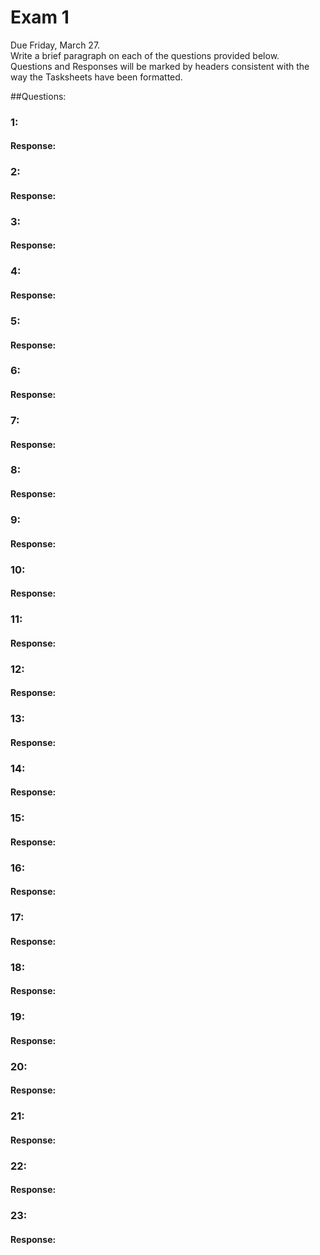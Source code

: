 # Exam 1 
Due Friday, March 27.        
Write a brief paragraph on each of the questions provided below.     
Questions and Responses will be marked by headers consistent with the way the Tasksheets have been formatted.         

##Questions:

### 1: 

#### Response: 

### 2: 

#### Response: 

### 3: 

#### Response: 

### 4: 

#### Response: 

### 5: 

#### Response: 

### 6: 

#### Response: 

### 7: 

#### Response: 

### 8: 

#### Response: 

### 9: 

#### Response: 

### 10: 

#### Response: 

### 11: 

#### Response: 

### 12: 

#### Response: 

### 13: 

#### Response: 

### 14: 

#### Response: 

### 15: 

#### Response: 

### 16: 

#### Response: 

### 17: 

#### Response: 

### 18: 

#### Response: 

### 19: 

#### Response: 

### 20: 

#### Response: 

### 21: 

#### Response: 

### 22: 

#### Response: 

### 23: 

#### Response: 
